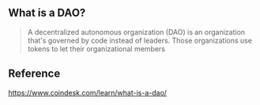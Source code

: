 ## What is a DAO?
>A decentralized autonomous organization (DAO) is an organization that's governed by code instead of leaders.
Those organizations use tokens to let their organizational members 

## Reference
https://www.coindesk.com/learn/what-is-a-dao/
